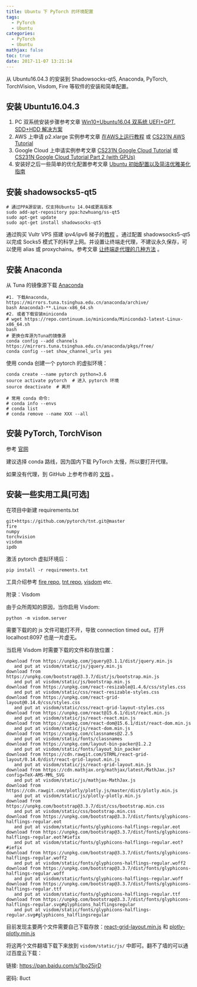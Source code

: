 ```yaml
---
title: Ubuntu 下 PyTorch 的环境配置
tags:
  - PyTorch
  - Ubuntu
categories:
  - PyTorch
  - Ubuntu
mathjax: false
toc: true
date: 2017-11-07 13:21:14
---
```


从 Ubuntu16.04.3 的安装到 Shadowsocks-qt5, Anaconda, PyTorch, TorchVision, Visdom, Fire 等软件的安装和简单配置。

<!--more-->

## 安装 Ubuntu16.04.3

1. PC 双系统安装步骤参考文章 [Win10+Ubuntu16.04 双系统 UEFI+GPT, SDD+HDD 解决方案](http://dday.top/2017/09/14/Win10+Ubuntu16.04%20%E5%8F%8C%E7%B3%BB%E7%BB%9F%20UEFI+GPT,%20SDD+HDD%20%E8%A7%A3%E5%86%B3%E6%96%B9%E6%A1%88/)
2. AWS 上申请 p2.xlarge 实例参考文章 [在AWS上运行教程](http://zh.gluon.ai/chapter_preface/aws.html) 或 [CS231N AWS Tutorial](http://cs231n.github.io/aws-tutorial/)
3. Google Cloud 上申请实例参考文章 [CS231N Google Cloud Tutorial](http://cs231n.github.io/gce-tutorial/) 或 [CS231N Google Cloud Tutorial Part 2 (with GPUs)](http://cs231n.github.io/gce-tutorial-gpus/)
4. 安装好之后一些简单的优化配置参考文章 [Ubuntu 初始配置以及简洁优雅美化指南](http://dday.top/2017/09/26/Ubuntu%20%E5%88%9D%E5%A7%8B%E9%85%8D%E7%BD%AE%E4%BB%A5%E5%8F%8A%E7%AE%80%E6%B4%81%E4%BC%98%E9%9B%85%E7%BE%8E%E5%8C%96%E6%8C%87%E5%8D%97/)

## 安装 shadowsocks5-qt5

```shell
# 通过PPA源安装，仅支持Ubuntu 14.04或更高版本
sudo add-apt-repository ppa:hzwhuang/ss-qt5
sudo apt-get update
sudo apt-get install shadowsocks-qt5
```

通过购买 Vultr VPS 搭建 ipv4/ipv6 梯子的[教程](http://blog.csdn.net/QingHeShiJiYuan/article/details/53330581) 。通过配置 shadowsocks5-qt5 以完成 Socks5 模式下的科学上网。并设置让终端走代理，不建议永久保存，可以使用 alias 或 proxychains。参考文章 [让终端走代理的几种方法](https://blog.fazero.me/2015/09/15/%E8%AE%A9%E7%BB%88%E7%AB%AF%E8%B5%B0%E4%BB%A3%E7%90%86%E7%9A%84%E5%87%A0%E7%A7%8D%E6%96%B9%E6%B3%95/) 。

## 安装 Anaconda

从 Tuna 的镜像源下载 [Anaconda](https://mirrors.tuna.tsinghua.edu.cn/anaconda/archive/)

```shell
#1. 下载Anaconda, https://mirrors.tuna.tsinghua.edu.cn/anaconda/archive/
bash Anaconda3-**.Linux-x86_64.sh
#2. 或者下载安装miniconda
# wget https://repo.continuum.io/miniconda/Miniconda3-latest-Linux-x86_64.sh
bash
# 更换仓库源为Tuna的镜像源
conda config --add channels https://mirrors.tuna.tsinghua.edu.cn/anaconda/pkgs/free/
conda config --set show_channel_urls yes
```

使用 conda 创建一个 pytorch 的虚拟环境：

```
conda create --name pytorch python=3.6
source activate pytorch  # 进入 pytorch 环境
source deactivate  # 离开

# 常用 conda 命令:
# conda info --envs
# conda list
# conda remove --name XXX --all
```



## 安装 PyTorch, TorchVison

参考 [官网](http://pytorch.org/) 

建议选择 conda 路线，因为国内下载 PyTorch 太慢，所以要打开代理。

如果没有代理，到 GitHub 上参考作者的 [文档](https://github.com/pytorch/pytorch#from-source) 。



## 安装一些实用工具[可选]

在项目中新建 requirements.txt

```
git+https://github.com/pytorch/tnt.git@master
fire
numpy
torchvision
visdom
ipdb
```

激活 pytorch 虚拟环境后：

```shell
pip install -r requirements.txt
```

工具介绍参考 [fire repo](https://github.com/google/python-fire), [tnt repo](https://github.com/pytorch/tnt), [visdom](https://github.com/facebookresearch/visdom) etc.

附录：Visdom

由于众所周知的原因，当你启用 Visdom: 

```
python -m visdom.server
```

 需要下载的的 js 文件可能打不开，导致 connection timed out。打开 localhost:8097 也是一片虚无。

当启用 Visdom 时需要下载的文件和存放位置：

```
download from https://unpkg.com/jquery@3.1.1/dist/jquery.min.js 
   and put at visdom/static/js/jquery.min.js
download from https://unpkg.com/bootstrap@3.3.7/dist/js/bootstrap.min.js 
   and put at visdom/static/js/bootstrap.min.js
download from https://unpkg.com/react-resizable@1.4.6/css/styles.css 
   and put at visdom/static/css/react-resizable-styles.css
download from https://unpkg.com/react-grid-layout@0.14.0/css/styles.css
   and put at visdom/static/css/react-grid-layout-styles.css
download from https://unpkg.com/react@15.6.1/dist/react.min.js
   and put at visdom/static/js/react-react.min.js
download from https://unpkg.com/react-dom@15.6.1/dist/react-dom.min.js 
   and put at visdom/static/js/react-dom.min.js
download from https://unpkg.com/classnames@2.2.5 
   and put at visdom/static/fonts/classnames
download from https://unpkg.com/layout-bin-packer@1.2.2 
   and put at visdom/static/fonts/layout_bin_packer
download from https://cdn.rawgit.com/STRML/react-grid-layout/0.14.0/dist/react-grid-layout.min.js 
   and put at visdom/static/js/react-grid-layout.min.js
download from https://cdn.mathjax.org/mathjax/latest/MathJax.js?config=TeX-AMS-MML_SVG 
   and put at visdom/static/js/mathjax-MathJax.js
download from https://cdn.rawgit.com/plotly/plotly.js/master/dist/plotly.min.js 
   and put at visdom/static/js/plotly-plotly.min.js
download from https://unpkg.com/bootstrap@3.3.7/dist/css/bootstrap.min.css 
   and put at visdom/static/css/bootstrap.min.css
download from https://unpkg.com/bootstrap@3.3.7/dist/fonts/glyphicons-halflings-regular.eot 
   and put at visdom/static/fonts/glyphicons-halflings-regular.eot
download from https://unpkg.com/bootstrap@3.3.7/dist/fonts/glyphicons-halflings-regular.eot?#iefix 
   and put at visdom/static/fonts/glyphicons-halflings-regular.eot?#iefix
download from https://unpkg.com/bootstrap@3.3.7/dist/fonts/glyphicons-halflings-regular.woff2 
   and put at visdom/static/fonts/glyphicons-halflings-regular.woff2
download from https://unpkg.com/bootstrap@3.3.7/dist/fonts/glyphicons-halflings-regular.woff 
   and put at visdom/static/fonts/glyphicons-halflings-regular.woff
download from https://unpkg.com/bootstrap@3.3.7/dist/fonts/glyphicons-halflings-regular.ttf 
   and put at visdom/static/fonts/glyphicons-halflings-regular.ttf
download from https://unpkg.com/bootstrap@3.3.7/dist/fonts/glyphicons-halflings-regular.svg#glyphicons_halflingsregular 
   and put at visdom/static/fonts/glyphicons-halflings-regular.svg#glyphicons_halflingsregular
```

目前发现主要两个文件需要自己下载存放：[react-grid-layout.min.js](https://cdn.rawgit.com/STRML/react-grid-layout/0.14.0/dist/react-grid-layout.min.js)  和 [plotly-plotly.min.js](https://cdn.rawgit.com/plotly/plotly.js/master/dist/plotly.min.js )

将这两个文件翻墙下载下来放到 `visdom/static/js/` 中即可。翻不了墙的可以通过百度云下载：

链接: https://pan.baidu.com/s/1bo25jrD 

密码: 8uct